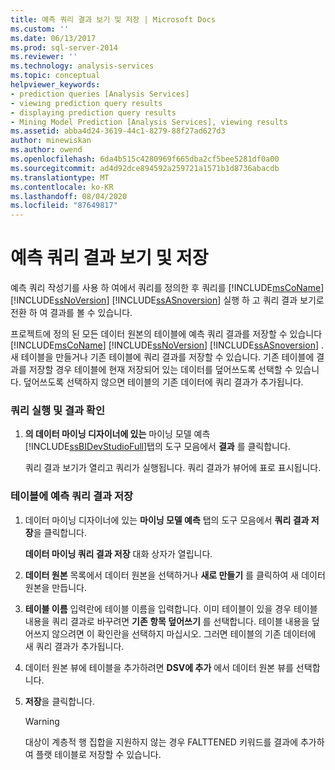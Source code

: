 ```yaml
---
title: 예측 쿼리 결과 보기 및 저장 | Microsoft Docs
ms.custom: ''
ms.date: 06/13/2017
ms.prod: sql-server-2014
ms.reviewer: ''
ms.technology: analysis-services
ms.topic: conceptual
helpviewer_keywords:
- prediction queries [Analysis Services]
- viewing prediction query results
- displaying prediction query results
- Mining Model Prediction [Analysis Services], viewing results
ms.assetid: abba4d24-3619-44c1-8279-88f27ad627d3
author: minewiskan
ms.author: owend
ms.openlocfilehash: 6da4b515c4280969f665dba2cf5bee5281df0a00
ms.sourcegitcommit: ad4d92dce894592a259721a1571b1d8736abacdb
ms.translationtype: MT
ms.contentlocale: ko-KR
ms.lasthandoff: 08/04/2020
ms.locfileid: "87649817"
---
```

# <a name="view-and-save-the-results-of-a-prediction-query"></a>예측 쿼리 결과 보기 및 저장
  예측 쿼리 작성기를 사용 하 여에서 쿼리를 정의한 후 쿼리를 [!INCLUDE[msCoName](../../includes/msconame-md.md)] [!INCLUDE[ssNoVersion](../../includes/ssnoversion-md.md)] [!INCLUDE[ssASnoversion](../../includes/ssasnoversion-md.md)] 실행 하 고 쿼리 결과 보기로 전환 하 여 결과를 볼 수 있습니다.  
  
 프로젝트에 정의 된 모든 데이터 원본의 테이블에 예측 쿼리 결과를 저장할 수 있습니다 [!INCLUDE[msCoName](../../includes/msconame-md.md)] [!INCLUDE[ssNoVersion](../../includes/ssnoversion-md.md)] [!INCLUDE[ssASnoversion](../../includes/ssasnoversion-md.md)] . 새 테이블을 만들거나 기존 테이블에 쿼리 결과를 저장할 수 있습니다. 기존 테이블에 결과를 저장할 경우 테이블에 현재 저장되어 있는 데이터를 덮어쓰도록 선택할 수 있습니다. 덮어쓰도록 선택하지 않으면 테이블의 기존 데이터에 쿼리 결과가 추가됩니다.  
  
### <a name="run-a-query-and-view-the-results"></a>쿼리 실행 및 결과 확인  
  
1.  **의 데이터 마이닝 디자이너에 있는** 마이닝 모델 예측 [!INCLUDE[ssBIDevStudioFull](../../includes/ssbidevstudiofull-md.md)]탭의 도구 모음에서 **결과** 를 클릭합니다.  
  
     쿼리 결과 보기가 열리고 쿼리가 실행됩니다. 쿼리 결과가 뷰어에 표로 표시됩니다.  
  
### <a name="save-the-results-of-a-prediction-query-to-a-table"></a>테이블에 예측 쿼리 결과 저장  
  
1.  데이터 마이닝 디자이너에 있는 **마이닝 모델 예측** 탭의 도구 모음에서 **쿼리 결과 저장**을 클릭합니다.  
  
     **데이터 마이닝 쿼리 결과 저장** 대화 상자가 열립니다.  
  
2.  **데이터 원본** 목록에서 데이터 원본을 선택하거나 **새로 만들기** 를 클릭하여 새 데이터 원본을 만듭니다.  
  
3.  **테이블 이름** 입력란에 테이블 이름을 입력합니다. 이미 테이블이 있을 경우 테이블 내용을 쿼리 결과로 바꾸려면 **기존 항목 덮어쓰기** 를 선택합니다. 테이블 내용을 덮어쓰지 않으려면 이 확인란을 선택하지 마십시오. 그러면 테이블의 기존 데이터에 새 쿼리 결과가 추가됩니다.  
  
4.  데이터 원본 뷰에 테이블을 추가하려면 **DSV에 추가** 에서 데이터 원본 뷰를 선택합니다.  
  
5.  **저장**을 클릭합니다.  
  
    > [!WARNING]  
    >  대상이 계층적 행 집합을 지원하지 않는 경우 FALTTENED 키워드를 결과에 추가하여 플랫 테이블로 저장할 수 있습니다.  
  
  
